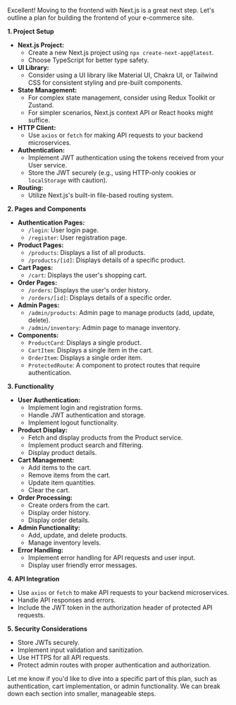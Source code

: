 Excellent! Moving to the frontend with Next.js is a great next step. Let's outline a plan for building the frontend of your e-commerce site.

**1. Project Setup**

* **Next.js Project:**
    * Create a new Next.js project using `npx create-next-app@latest`.
    * Choose TypeScript for better type safety.
* **UI Library:**
    * Consider using a UI library like Material UI, Chakra UI, or Tailwind CSS for consistent styling and pre-built components.
* **State Management:**
    * For complex state management, consider using Redux Toolkit or Zustand.
    * For simpler scenarios, Next.js context API or React hooks might suffice.
* **HTTP Client:**
    * Use `axios` or `fetch` for making API requests to your backend microservices.
* **Authentication:**
    * Implement JWT authentication using the tokens received from your User service.
    * Store the JWT securely (e.g., using HTTP-only cookies or `localStorage` with caution).
* **Routing:**
    * Utilize Next.js's built-in file-based routing system.

**2. Pages and Components**

* **Authentication Pages:**
    * `/login`: User login page.
    * `/register`: User registration page.
* **Product Pages:**
    * `/products`: Displays a list of all products.
    * `/products/[id]`: Displays details of a specific product.
* **Cart Pages:**
    * `/cart`: Displays the user's shopping cart.
* **Order Pages:**
    * `/orders`: Displays the user's order history.
    * `/orders/[id]`: Displays details of a specific order.
* **Admin Pages:**
    * `/admin/products`: Admin page to manage products (add, update, delete).
    * `/admin/inventory`: Admin page to manage inventory.
* **Components:**
    * `ProductCard`: Displays a single product.
    * `CartItem`: Displays a single item in the cart.
    * `OrderItem`: Displays a single order item.
    * `ProtectedRoute`: A component to protect routes that require authentication.

**3. Functionality**

* **User Authentication:**
    * Implement login and registration forms.
    * Handle JWT authentication and storage.
    * Implement logout functionality.
* **Product Display:**
    * Fetch and display products from the Product service.
    * Implement product search and filtering.
    * Display product details.
* **Cart Management:**
    * Add items to the cart.
    * Remove items from the cart.
    * Update item quantities.
    * Clear the cart.
* **Order Processing:**
    * Create orders from the cart.
    * Display order history.
    * Display order details.
* **Admin Functionality:**
    * Add, update, and delete products.
    * Manage inventory levels.
* **Error Handling:**
    * Implement error handling for API requests and user input.
    * Display user friendly error messages.

**4. API Integration**

* Use `axios` or `fetch` to make API requests to your backend microservices.
* Handle API responses and errors.
* Include the JWT token in the authorization header of protected API requests.

**5. Security Considerations**

* Store JWTs securely.
* Implement input validation and sanitization.
* Use HTTPS for all API requests.
* Protect admin routes with proper authentication and authorization.


Let me know if you'd like to dive into a specific part of this plan, such as authentication, cart implementation, or admin functionality. We can break down each section into smaller, manageable steps.
